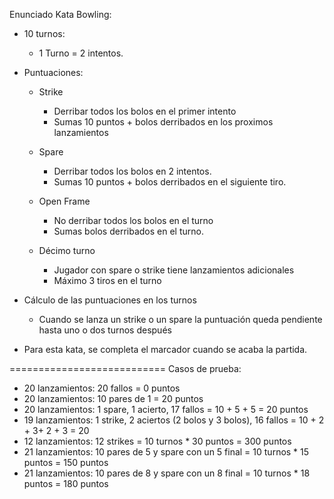Enunciado Kata Bowling:

- 10 turnos:
	+ 1 Turno = 2 intentos.

- Puntuaciones:
	+ Strike
		* Derribar todos los bolos en el primer intento
		* Sumas 10 puntos + bolos derribados en los proximos lanzamientos

	+ Spare
		* Derribar todos los bolos en 2 intentos.
		* Sumas 10 puntos + bolos derribados en el siguiente tiro.

	+ Open Frame
		* No derribar todos los bolos en el turno
		* Sumas bolos derribados en el turno.

	+ Décimo turno
		* Jugador con spare o strike tiene lanzamientos adicionales
		* Máximo 3 tiros en el turno

- Cálculo de las puntuaciones en los turnos
	+ Cuando se lanza un strike o un spare la puntuación queda pendiente hasta uno o dos turnos después

- Para esta kata, se completa el marcador cuando se acaba la partida. 

===========================
Casos de prueba:
- 20 lanzamientos: 20 fallos = 0 puntos
- 20 lanzamientos: 10 pares de 1 = 20 puntos
- 20 lanzamientos: 1 spare, 1 acierto, 17 fallos = 10 + 5 + 5 = 20 puntos
- 19 lanzamientos: 1 strike, 2 aciertos (2 bolos y 3 bolos), 16 fallos = 10 + 2 + 3+ 2 + 3 = 20
- 12 lanzamientos: 12 strikes = 10 turnos * 30 puntos = 300 puntos
- 21 lanzamientos: 10 pares de 5 y spare con un 5 final = 10 turnos * 15 puntos = 150 puntos
- 21 lanzamientos: 10 pares de 8  y spare con un 8 final = 10 turnos * 18 puntos = 180 puntos